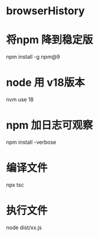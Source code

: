 # browserHistory
# 将npm 降到稳定版
npm install -g npm@9

# node 用 v18版本
nvm use 18

# npm 加日志可观察
npm install -verbose

# 编译文件
npx tsc

# 执行文件
node dist/xx.js
